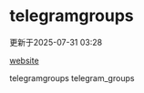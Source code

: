# telegramgroups
更新于2025-07-31 03:28

[website](https://allgroups.github.io/telegramgroups/)

telegramgroups
telegram_groups
